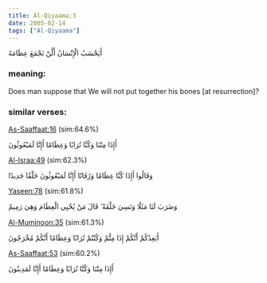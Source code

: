 ```yaml
---
title: Al-Qiyaama:3
date: 2005-02-14
tags: ["Al-Qiyaama"]
---
```

أَيَحْسَبُ الْإِنْسَانُ أَلَّنْ نَجْمَعَ عِظَامَهُ
### meaning: 
Does man suppose that We will not put together his bones [at resurrection]?
### similar verses: 

[As-Saaffaat:16](/37/16) (sim:64.6%)

أَإِذَا مِتْنَا وَكُنَّا تُرَابًا وَعِظَامًا أَإِنَّا لَمَبْعُوثُونَ

[Al-Israa:49](/17/49) (sim:62.3%)

وَقَالُوا أَإِذَا كُنَّا عِظَامًا وَرُفَاتًا أَإِنَّا لَمَبْعُوثُونَ خَلْقًا جَدِيدًا

[Yaseen:78](/36/78) (sim:61.8%)

وَضَرَبَ لَنَا مَثَلًا وَنَسِيَ خَلْقَهُ ۖ قَالَ مَنْ يُحْيِي الْعِظَامَ وَهِيَ رَمِيمٌ

[Al-Muminoon:35](/23/35) (sim:61.3%)

أَيَعِدُكُمْ أَنَّكُمْ إِذَا مِتُّمْ وَكُنْتُمْ تُرَابًا وَعِظَامًا أَنَّكُمْ مُخْرَجُونَ

[As-Saaffaat:53](/37/53) (sim:60.2%)

أَإِذَا مِتْنَا وَكُنَّا تُرَابًا وَعِظَامًا أَإِنَّا لَمَدِينُونَ
